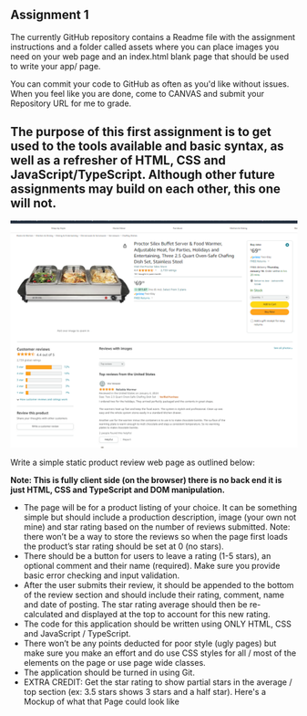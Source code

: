 ## Assignment 1
The currently GitHub repository contains a Readme file with the assignment instructions and a folder called assets where you can place images you need on your web page and an index.html blank page that should be used to write your app/ page.

You can commit your code to GitHub as often as you'd like without issues. When you feel like you are done, come to CANVAS and submit your Repository URL for me to grade.

## The purpose of this first assignment is to get used to the tools available and basic syntax, as well as a refresher of HTML, CSS and JavaScript/TypeScript. Although other future assignments may build on each other, this one will not.

![image](assets/product.png)

Write a simple static product review web page as outlined below:

**Note: This is fully client side (on the browser) there is no back end it is just HTML, CSS and TypeScript and DOM manipulation.**

* The page will be for a product listing of your choice. It can be something simple but should include a production description, image (your own not mine) and star rating based on the number of reviews submitted. Note: there won’t be a way to store the reviews so when the page first loads the product’s star rating should be set at 0 (no stars).
* There should be a button for users to leave a rating (1-5 stars), an optional comment and their name (required). Make sure you provide basic error checking and input validation.
* After the user submits their review, it should be appended to the bottom of the review section and should include their rating, comment, name and date of posting. The star rating average should then be re-calculated and displayed at the top to account for this new rating.
* The code for this application should be written using ONLY HTML, CSS and JavaScript / TypeScript.
* There won’t be any points deducted for poor style (ugly pages) but make sure you make an effort and do use CSS styles for all / most of the elements on the page or use page wide classes.
* The application should be turned in using Git.
* EXTRA CREDIT: Get the star rating to show partial stars in the average / top section (ex: 3.5 stars shows 3 stars and a half star).
Here's a Mockup of what that Page could look like
